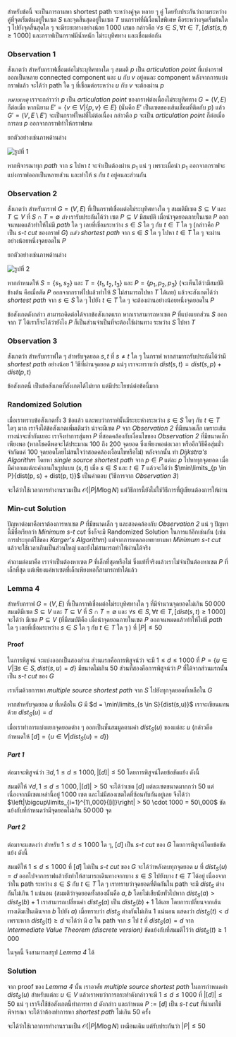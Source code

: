 สำหรับข้อนี้ จะเป็นการถามหา shortest path ระหว่างคู่จุด หลาย ๆ คู่ โดยรับประกันว่าถามระหว่างคู่ที่จุดเริ่มต้นอยู่ในเซต $S$ และจุดสิ้นสุดอยู่ในเซต $T$ บนกราฟที่มีเงื่อนไขพิเศษ คือระหว่างจุดเริ่มต้นใด ๆ ไปยังจุดสิ้นสุดใด ๆ จะมีระยะทางอย่างน้อย $1\,000$ เสมอ กล่าวคือ $\forall s \in S, \forall t \in T, [dist(s,t) \geq 1\,000]$ และกราฟเป็นกราฟมีน้ำหนัก ไม่ระบุทิศทาง และเชื่อมต่อกัน

### Observation 1

สังเกตว่า สำหรับกราฟเชื่อมต่อไม่ระบุทิศทางใด ๆ สมมติ $p$ เป็น *articulation point* ที่แบ่งกราฟออกเป็นหลาย connected component และ $u$ กับ $v$ อยู่คนละ component หลังจากการแบ่งกราฟแล้ว จะได้ว่า path ใด ๆ ที่เชื่อมต่อระหว่าง $u$ กับ $v$ จะต้องผ่าน $p$

*หมายเหตุ* เราจะกล่าวว่า $p$ เป็น *articulation point* ของกราฟต่อเนื่องไม่ระบุทิศทาง $G = (V,E)$ ก็ต่อเมื่อ หากนิยาม $E' = \{v \in V | \{p, v\} \in E\}$ (นั่นคือ $E'$ เป็นเซตของเส้นเชื่อมที่ติดกับ $p$) แล้ว $G' = (V, E \setminus E')$ จะเป็นกราฟใหม่ที่ไม่ต่อเนื่อง กล่าวคือ $p$ จะเป็น *articulation point* ก็ต่อเมื่อ การลบ $p$ ออกจากกราฟทำให้กราฟขาด

ยกตัวอย่างเช่นภาพด้านล่าง

![รูปที่ 1](https://beta-programming-in-th.s3-ap-southeast-1.amazonaws.com/solutions/media/o62_may07_marathon/articulation.png)

หากพิจารณาทุก *path* จาก $s$ ไปหา $t$ จะจำเป็นต้องผ่าน $p_1$ แน่ ๆ เพราะเมื่อนำ $p_1$ ออกจากกราฟจะแบ่งกราฟออกเป็นหลายส่วน และทำให้ $s$ กับ $t$ อยู่คนละส่วนกัน

### Observation 2

สังเกตว่า สำหรับกราฟ $G = (V,E)$ ที่เป็นกราฟเชื่อมต่อไม่ระบุทิศทางใด ๆ สมมติมีเซต $S \subseteq V$ และ $T \subseteq V$ ที่ $S \cap T = \emptyset$  *ถ้า* เรารับประกันได้ว่า เซต $P \subseteq V$ มีสมบัติ เมื่อนำจุดยอดภายในเซต $P$ ออกจนหมดแล้วทำให้ไม่มี *path* ใด ๆ เลยที่เชื่อมระหว่าง $s \in S$ ใด ๆ กับ $t \in T$ ใด ๆ (กล่าวคือ $P$ เป็น *s-t cut* ของกราฟ $G$) *แล้ว* *shortest path* จาก $s \in S$ ใด ๆ ไปหา $t \in T$ ใด ๆ จะผ่านอย่างน้อยหนึ่งจุดยอดใน $P$

ยกตัวอย่างเช่นภาพด้านล่าง

![รูปที่ 2](https://beta-programming-in-th.s3-ap-southeast-1.amazonaws.com/solutions/media/o62_may07_marathon/st-cut.png)

หากกำหนดให้ $S = \{s_1, s_2\}$ และ $T = \{t_1, t_2, t_3\}$ และ $P = \{p_1, p_2, p_3\}$ (จะเห็นได้ว่ามีสมบัติข้างต้น คือเมื่อตัด $P$ ออกจากกราฟไปแล้วทำให้ $S$ ไม่สามารถไปหา $T$ ได้เลย) แล้วจะสังเกตได้ว่า *shortest path* จาก $s \in S$ ใด ๆ ไปยัง $t \in T$ ใด ๆ จะต้องผ่านอย่างน้อยหนึ่งจุดยอดใน $P$

ข้อสังเกตดังกล่าว สามารถคิดต่อได้จากข้อสังเกตแรก หากเราสามารถหาเซต $P$ ที่แบ่งแยกส่วน $S$ ออกจาก $T$ ได้เราก็จะได้ว่ายังไง $P$ ก็เป็นส่วนจำเป็นที่จะต้องใช้ผ่านทาง ระหว่าง $S$ ไปหา $T$

### Observation 3

สังเกตว่า สำหรับกราฟใด ๆ สำหรับจุดยอด $s, t$ ที่ $s \ne t$ ใด ๆ ในกราฟ หากสามารถรับประกันได้ว่ามี *shortest path* อย่างน้อย 1 วิธีที่ผ่านจุดยอด $p$ แน่ๆ เราจะทราบว่า $dist(s, t) = dist(s, p) + dist(p, t)$

ข้อสังเกตนี้ เป็นข้อสังเกตที่สังเกตได้ไม่ยาก แต่มีประโยชน์ต่อข้อนี้มาก

### Randomized Solution

เมื่อเราทราบข้อสังเกตทั้ง 3 ข้อแล้ว และพบว่ากราฟนั้นมีระยะห่างระหว่าง $s \in S$ ใดๆ กับ $t \in T$ ใดๆ มาก เราจึงได้ข้อสังเกตเพิ่มเติมว่า น่าจะมีเซต $P$ จาก *Observation 2* ที่มีขนาดเล็ก เพราะเส้นทางน่าจะซ้ำกันเยอะ เราจึงทำการสุ่มหา $P$ ที่สอดคล้องกับเงื่อนไขของ *Observation 2* ที่มีขนาดเล็กเพียงพอ (หากโชคดีพอจะได้ประมาณ $100$ ถึง $200$ จุดยอด ซึ่งเพียงพอต่อเวลา หรืออีกวิธีคือสุ่มมั่วจำกัดแค่ $100$ จุดยอดโดยไม่สนใจว่าสอดคล้องเงื่อนไขหรือไม่) หลังจากนั้น ทำ *Dijkstra's Algorithm* โดยหา *single source shortest path* จาก $p \in P$ แต่ละ $p$ ไปหาทุกจุดยอด เมื่อมีคำถามแต่ละคำถามในรูปแบบ $(s, t)$ เมื่อ $s \in S$ และ $t \in T$ แล้วจะได้ว่า $\min\limits_{p \in P}{dist(p, s) + dist(p, t)}$ เป็นคำตอบ (วิธีการจาก *Observation 3*)

จะได้ว่าใช้เวลาการทำงานรวมเป็น $\mathcal{O}(|P|M \log N)$ แต่วิธีการนี้ยังไม่ใช่วิธีการที่ผู้เขียนต้องการให้ผ่าน

### Min-cut Solution

ปัญหาต่อมาคือเราต้องการหาเซต $P$ ที่มีขนาดเล็ก ๆ และสอดคล้องกับ *Observation 2* แน่ ๆ ปัญหานี้มีชื่อเรียกว่า *Minimum s-t cut* ซึ่งก็จะมี Randomized Solution ในการแก้อีกเช่นกัน (เช่นการประยุกต์ใช้ของ *Karger's Algorithm*) แต่จากการทดลองพยายามหา *Minimum s-t cut* แล้วจะใช้เวลาเกินเป็นส่วนใหญ่ และยังไม่สามารถทำให้ผ่านได้จริง

คำถามต่อมาคือ เราจำเป็นต้องหาเซต $P$ ที่เล็กที่สุดหรือไม่ ซึ่งแท้ที่จริงแล้วเราไม่จำเป็นต้องหาเซต $P$ ที่เล็กที่สุด แต่เพียงแค่หาเซตที่เล็กเพียงพอก็สามารถทำได้แล้ว

### Lemma 4

สำหรับกราฟ $G = (V,E)$ ที่เป็นกราฟเชื่อมต่อไม่ระบุทิศทางใด ๆ ที่มีจำนวนจุดยอดไม่เกิน $50\,000$ สมมติมีเซต $S \subseteq V$ และ $T \subseteq V$ ที่ $S \cap T = \emptyset$ และ $\forall s \in S, \forall t \in T, [dist(s,t) \geq 1\,000]$ จะได้ว่า มีเซต $P \subseteq V$ (ที่มีสมบัติคือ เมื่อนำจุดยอดภายในเซต $P$ ออกจนหมดแล้วทำให้ไม่มี *path* ใด ๆ เลยที่เชื่อมระหว่าง $s \in S$ ใด ๆ กับ $t \in T$ ใด ๆ ) ที่ $|P| \leq 50$

#### Proof

ในการพิสูจน์ จะแบ่งออกเป็นสองส่วน ส่วนแรกคือการพิสูจน์ว่า จะมี $1 \leq d \leq 1\,000$ ที่ $P = \{u \in V | \exists s \in S, dist(s, u) = d\}$ มีขนาดไม่เกิน $50$ ส่วนที่สองคือการพิสูจน์ว่า $P$ ที่ได้จากส่วนแรกนั้น เป็น *s-t cut* ของ $G$

เราเริ่มด้วยการหา *multiple source shortest path* จาก $S$ ไปยังทุกจุดยอดที่เหลือใน $G$

หากสำหรับจุดยอด $u$ ที่เหลือใน $G$ มี $d = \min\limits_{s \in S}{dist(s,u)}$ เราจะเขียนแทนด้วย $dist_S(u) = d$

เมื่อเราทำการแบ่งแยกจุดยอดต่าง ๆ ออกเป็นชั้นสมมูลตามค่า $dist_S(u)$ ของแต่ละ $u$ (กล่าวคือ กำหนดให้ $[d] = \{u \in V | dist_S(u) = d\}$)

##### Part 1

ต่อมาจะพิสูจน์ว่า $\exists d, 1 \leq d \leq 1\,000, |[d]| \leq 50$ โดยการพิสูจน์โดยข้อขัดแย้ง ดังนี้

สมมติให้ $\forall d, 1 \leq d \leq 1\,000, |[d]| > 50$ จะได้ว่าเซต $[d]$ แต่ละเซตขนาดมากกว่า 50 แต่เนื่องจากมีเซตเหล่านี้อยู่ $1\,000$ เซต และไม่มีสองเซตใดที่ซ้อนทับกันอยู่เลย จึงได้ว่า $\left|\bigcup\limits_{i=1}^{1\,000}{[i]}\right| > 50 \cdot 1000 = 50\,000$ ขัดแย้งกับที่กำหนดว่ามีจุดยอดไม่เกิน $50\,000$ จุด

##### Part 2

ต่อมาจะแสดงว่า สำหรับ $1 \leq d \leq 1\,000$ ใด ๆ, $[d]$ เป็น *s-t cut* ของ $G$ โดยการพิสูจน์โดยข้อขัดแย้ง ดังนี้

สมมติให้ $1 \leq d \leq 1\,000$ ที่ $[d]$ ไม่เป็น *s-t cut* ของ $G$ จะได้ว่าหลังลบทุกจุดยอด $u$ ที่ $dist_S(u) = d$ ออกไปจากกราฟแล้วยังทำให้สามารถเดินทางจากบาง $s \in S$ ไปยังบาง $t \in T$ ได้อยู่ เนื่องจากว่าใน path ระหว่าง $s \in S$ กับ $t \in T$ ใด ๆ เราทราบว่าจุดยอดที่ติดกันใน path จะมี $dist_S$ ต่างกันไม่เกิน $1$ แน่นอน (สมมติว่าจุดยอดทั้งสองนั้นคือ $a, b$ โดยไม่เสียนัยทั่วไปหาก $dist_S(a) > dist_S(b)+1$ เราสามารถเปลี่ยนค่า $dist_S(a)$ เป็น $dist_S(b)+1$ ได้เลย โดยการเปลี่ยนจากเส้นทางเดิมเป็นเดินจาก $b$ ไปยัง $a$) เมื่อทราบว่า $dist_S$ ต่างกันไม่เกิน $1$ แน่นอน แสดงว่า $dist_S(t) < d$ เพราะหาก $dist_S(t) \geq d$ จะได้ว่า มี $a$ ใน path จาก $s$ ไป $t$ ที่ $dist_S(a) = d$ จาก *Intermediate Value Theorem (discrete version)* ขัดแย้งกับที่สมมติไว้ว่า $dist_S(t) \geq 1\,000$

ในจุดนี้ จึงสามารถสรุป *Lemma 4* ได้

### Solution

จาก proof ของ *Lemma 4* นั้น เราอาศัย *multiple source shortest path* ในการกำหนดค่า $dist_S(u)$ สำหรับแต่ละ $u \in V$ แล้วเราพบว่าการกระทำดังกล่าวจะมี $1 \leq d \leq 1\,000$ ที่ $|[d]| \leq 50$ แน่ ๆ เราจึงใช้ข้อสังเกตนี้ทำการหา $d$ ดังกล่าว และกำหนด $P := [d]$ เป็น *s-t cut* ที่นำมาใช้พิจารณา จะได้ว่าต้องทำการหา *shortest path* ไม่เกิน $50$ ครั้ง

จะได้ว่าใช้เวลาการทำงานรวมเป็น $\mathcal{O}(|P|M \log N)$ เหมือนเดิม แต่รับประกันว่า $|P| \leq 50$
